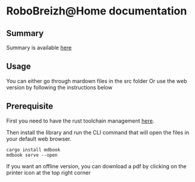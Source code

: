 # RoboBreizh@Home documentation
## Summary
Summary is available [here](https://github.com/RoboBreizh-RoboCup-Home/RoboBreizh-athome-documentation/blob/main/src/SUMMARY.md)

## Usage
You can either go through mardown files in the src folder
Or use the web version by following the instructions below 

## Prerequisite
First you need to have the rust toolchain management [here](https://www.rust-lang.org/tools/install).

Then install the library and run the CLI command that will open the files in your default web browser.
```
cargo install mdbook
mdbook serve --open
```

If you want an offline version, you can download a pdf by clicking on the printer icon at the top right corner

